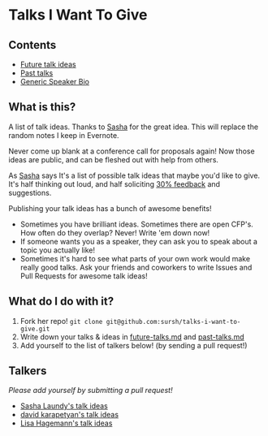 # Talks I Want To Give

## Contents

- [Future talk ideas](future-talks.md)
- [Past talks](past-talks.md)
- [Generic Speaker Bio](lhagemann-bio.md)

## What is this?

A list of talk ideas. Thanks to [Sasha](https://twitter.com/SashaLaundy) for the great idea. This will replace the random notes I keep in Evernote.

Never come up blank at a conference call for proposals again! Now those ideas are public, and can be fleshed out with help from others.

As [Sasha](https://twitter.com/SashaLaundy) says
	It's a list of possible talk ideas that maybe you'd like to give. It's half thinking out loud, and half soliciting [30% feedback](http://blog.42floors.com/thirty-percent-feedback/) and suggestions. 

Publishing your talk ideas has a bunch of awesome benefits! 

- Sometimes you have brilliant ideas. Sometimes there are open CFP's. How often do they overlap? Never! Write 'em down now!
- If someone wants you as a speaker, they can ask you to speak about a topic you actually like! 
- Sometimes it's hard to see what parts of your own work would make really good talks. Ask your friends and coworkers to write Issues and Pull Requests for awesome talk ideas!

## What do I do with it?

1. Fork her repo! `git clone git@github.com:sursh/talks-i-want-to-give.git` 
2. Write down your talks & ideas in [future-talks.md](future-talks.md) and [past-talks.md](past-talks.md)
2. Add yourself to the list of talkers below! (by sending a pull request!)

## Talkers

_Please add yourself by submitting a pull request!_

- [Sasha Laundy's talk ideas](https://github.com/sursh/sasha-talks-i-want-to-give/blob/master/future-talks.md)
- [david karapetyan's talk ideas](https://github.com/davidk01/talks-i-want-to-give/blob/master/future-talks.md)
- [Lisa Hagemann's talk ideas](http://github.com/lhagemann/talks-i-want-to-give/master/future-talks.md)
